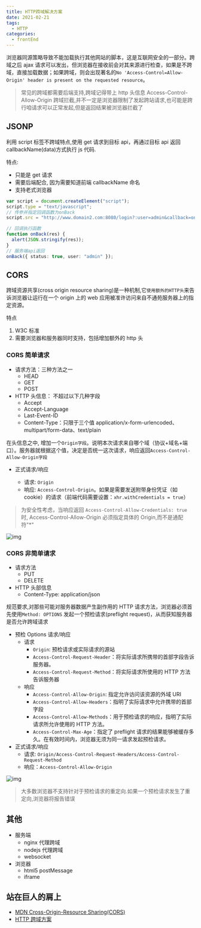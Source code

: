 ```yaml
---
title: HTTP跨域解决方案
date: 2021-02-21
tags:
  - HTTP
categories:
  - frontEnd
---
```


浏览器同源策略导致不能加载执行其他网站的脚本，这是互联网安全的一部分。跨域之后 ajax 请求可以发出，但浏览器在接收前会对其来源进行检查，如果是不跨域，直接加载数据；如果跨域，则会出现著名的`No 'Access-Control=Allow-Origin' header is present on the requested resource`。

> 常见的跨域都需要后端支持,跨域记得带上 http 头信息 Access-Control-Allow-Origin
> 跨域拦截,并不一定是浏览器限制了发起跨站请求,也可能是跨行咱请求可以正常发起,但是返回结果被浏览器拦截了

## JSONP

利用 script 标签不跨域特点,使用 get 请求到目标 api，再通过目标 api 返回 callbackName(data)方式执行 js 代码.

特点:

- 只能是 get 请求
- 需要后端配合, 因为需要知道前端 callbackName 命名
- 支持老式浏览器

```ts
var script = document.createElement("script");
script.type = "text/javascript";
// 传参并指定回调函数为onBack
script.src = "http://www.domain2.com:8080/login?:user=admin&callback=onBack";

// 回调执行函数
function onBack(res) {
  alert(JSON.stringify(res));
}
// 服务端api返回
onBack({ status: true, user: "admin" });
```

## CORS

跨域资源共享(cross origin resource sharing)是一种机制,它`使用额外的HTTP头`来告诉浏览器让运行在一个 origin 上的 web 应用被准许访问来自不通苑服务器上的指定资源。

特点

1. W3C 标准
2. 需要浏览器和服务器同时支持，包括增加额外的 http 头

### CORS 简单请求

- 请求方法：三种方法之一
  - HEAD
  - GET
  - POST
- HTTP 头信息： 不超过以下几种字段
  - Accept
  - Accept-Language
  - Last-Event-ID
  - Content-Type：只限于三个值 application/x-form-urlencoded、multipart/form-data、text/plain

在头信息之中, 增加一个`Origin字段`。说明本次请求来自哪个域（协议+域名+端口）。服务器就根据这个值，决定是否统一这次请求，响应返回`Access-Control-Allow-Origin字段`

- 正式请求/响应

  - 请求: `Origin` <Badge text="通用"/>
  - 响应: `Access-Control-Origin`<Badge text="通用"/>。如果是需要发送附带身份凭证（如 cookie）的请求（前端代码需要设置：`xhr.withCredentials = true`）

> 为安全性考虑，当响应返回 `Access-Control-Allow-Credentials: true` 时, Access-Control-Allow-Origin 必须指定具体的 Origin,而不是通配符"\*"

![img](https://media.prod.mdn.mozit.cloud/attachments/2016/10/28/14293/1abbd90c71d03f08c9b055d32b2b2911/simple_req.png)

### CORS 非简单请求

- 请求方法
  - PUT
  - DELETE
- HTTP 头部信息
  - Content-Type: application/json

规范要求,对那些可能对服务器数据产生副作用的 HTTP 请求方法，浏览器必须首先使用`Method: OPTIONS` 发起一个预检请求(preflight request)，从而获知服务器是否允许跨域请求

- 预检 Options 请求/响应
  - 请求
    - `Origin`<Badge text="通用"/>: 预检请求或实际请求的源站
    - `Access-Control-Request-Header`：将实际请求所携带的首部字段告诉服务器。
    - `Access-Control-Request-Method`：将实际请求所使用的 HTTP 方法告诉服务器
  - 响应
    - `Access-Control-Allow-Origin`<Badge text="通用"/>: 指定允许访问该资源的外域 URI
    - `Access-Control-Allow-Headers`：指明了实际请求中允许携带的首部字段
    - `Access-Control-Allow-Methods`：用于预检请求的响应，指明了实际请求所允许使用的 HTTP 方法。
    - `Access-Control-Max-Age`：指定了 preflight 请求的结果能够被缓存多久。在有效时间内，浏览器无须为同一请求发起预检请求。
- 正式请求/响应
  - 请求: `Origin/Access-Control-Request-Headers/Access-Control-Request-Method`
  - 响应：`Access-Control-Allow-Origin`

![img](https://mdn.mozillademos.org/files/14289/prelight.png)

> 大多数浏览器不支持针对于预检请求的重定向.如果一个预检请求发生了重定向,浏览器将报告错误

## 其他

- 服务端
  - nginx 代理跨域
  - nodejs 代理跨域
  - websocket
- 浏览器
  - html5 postMessage
  - iframe

## 站在巨人的肩上

- [MDN Cross-Origin-Resource Sharing(CORS)](https://mdn.mozillademos.org/files/14289/prelight.png)
- [HTTP 跨域方案](https://lq782655835.github.io/blogs/js/http-cross-domain.html)
